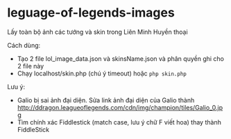 # leguage-of-legends-images
Lấy toàn bộ ảnh các tướng và skin trong Liên Minh Huyền thoại

Cách dùng:
- Tạo 2 file lol_image_data.json và skinsName.json và phân quyền ghi cho 2 file này
- Chạy localhost/skin.php (chú ý timeout) hoặc `php skin.php`

Lưu ý: 
- Galio bị sai ảnh đại diện. Sửa link ảnh đại diện của Galio thành http://ddragon.leagueoflegends.com/cdn/img/champion/tiles/Galio_0.jpg
- Tìm chính xác Fiddlestick (match case, lưu ý chữ F viết hoa) thay thành FiddleStick
